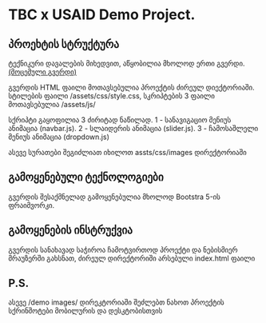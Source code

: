 <h1>TBC x USAID Demo Project.</h1>

<h2>პროეხტის სტრუქტურა</h2>

<p>ტექნიკური დავალების მიხედვით, აწყობილია მხოლოდ ერთი გვერდი. <a href="https://www.tbcacademy.ge/usaid">(მოცემული გვერდი)</a></p>
<p>გვერდის HTML ფაილი მოთავსებულია პროექტის ძირეულ დიექტორიაში. სტილების ფაილი /assets/css/style.css, სკრიპტების 3 ფაილი მოთავსებულია /assets/js/</p>
<p>სქრიპტი გაყოფილია 3 ძირიტად ნაწილად. 1 - სანავიგაციო მენიუს ანიმაცია (navbar.js). 2 - სლაიდერის ანიმაცია (slider.js). 3 - ჩამოსაშლელი მენიუს ანიმაცია (dropdown.js)</p>
<p>ასევე სურათები შეგიძლიათ იხილოთ assts/css/images დირექტორიაში</p>


<h2>გამოყენებული ტექნოლოგიები</h2>

<p>გვერდის შესაქმნელად გამოყენებულია მხოლოდ Bootstra 5-ის ფრაიმვორკი.</p>

<h2>გამოყენების ინსტრუქვია</h2>

<p>გვერდის სანახავად საჭიროა ჩამოტვირთოდ პროექტი და ნებისმიერ მრაუზერში გახსნათ, ძირეულ დირექტორიში არსებული index.html ფაილი</p>

<h2>P.S.</h2>

<p>ასევე /demo images/ დირეკტორიაში შეძლებთ ნახოთ პროექტის სქრინშოტები მობილურის და დესკტობისთვის</p>
